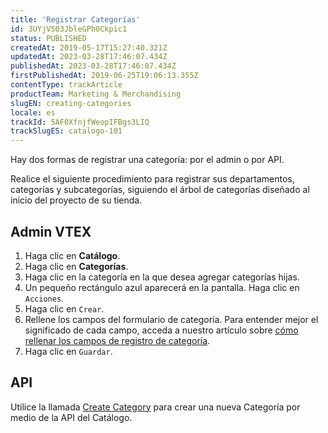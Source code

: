 ```yaml
---
title: 'Registrar Categorías'
id: 3UYjVS03JbleGPh0Ckpic1
status: PUBLISHED
createdAt: 2019-05-17T15:27:40.321Z
updatedAt: 2023-03-28T17:46:07.434Z
publishedAt: 2023-03-28T17:46:07.434Z
firstPublishedAt: 2019-06-25T19:06:13.355Z
contentType: trackArticle
productTeam: Marketing & Merchandising
slugEN: creating-categories
locale: es
trackId: 5AF0XfnjfWeopIFBgs3LIQ
trackSlugES: catalogo-101
---
```


Hay dos formas de registrar una categoría: por el admin o por API.

Realice el siguiente procedimiento para registrar sus departamentos, categorías y subcategorías, siguiendo el árbol de categorías diseñado al inicio del proyecto de su tienda.

## Admin VTEX

1. Haga clic en **Catálogo**.
2. Haga clic en **Categorías**.
3. Haga clic en la categoría en la que desea agregar categorías hijas.
4. Un pequeño rectángulo azul aparecerá en la pantalla. Haga clic en `Acciones`.
5. Haga clic en `Crear`.
6. Rellene los campos del formulario de categoría. Para entender mejor el significado de cada campo, acceda a nuestro artículo sobre [cómo rellenar los campos de registro de categoría](https://help.vtex.com/es/tutorial/campos-de-cadastro-de-categoria--5Z7RrvW41yumyQCmk2iqoG). 
7. Haga clic en `Guardar`.

## API

Utilice la llamada [Create Category](https://developers.vtex.com/reference/catalog-api-category#catalog-api-post-category) para crear una nueva Categoría por medio de la API del Catálogo.
